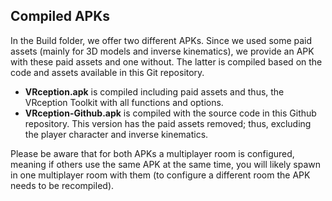 ## Compiled APKs
In the Build folder, we offer two different APKs. Since we used some paid assets (mainly for 3D models and inverse kinematics), we provide an APK with these paid assets and one without. The latter is compiled based on the code and assets available in this Git repository.

* **VRception.apk** is compiled including paid assets and thus, the VRception Toolkit with all functions and options.
* **VRception-Github.apk** is compiled with the source code in this Github repository. This version has the paid assets removed; thus, excluding the player character and inverse kinematics.

Please be aware that for both APKs a multiplayer room is configured, meaning if others use the same APK at the same time, you will likely spawn in one multiplayer room with them (to configure a different room the APK needs to be recompiled).